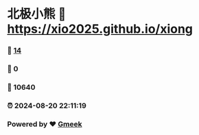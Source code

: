 # 北极小熊 :link: https://xio2025.github.io/xiong 
### :page_facing_up: [14](https://xio2025.github.io/xiong/tag.html) 
### :speech_balloon: 0 
### :hibiscus: 10640 
### :alarm_clock: 2024-08-20 22:11:19 
### Powered by :heart: [Gmeek](https://github.com/Meekdai/Gmeek)
